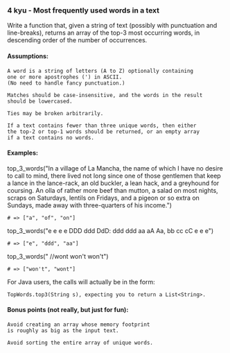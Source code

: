 ### 4 kyu - Most frequently used words in a text

Write a function that, given a string of text (possibly with punctuation and line-breaks), returns an array of the top-3 most occurring words, in descending order of the number of occurrences.

#### Assumptions:

    A word is a string of letters (A to Z) optionally containing 
    one or more apostrophes (') in ASCII. 
    (No need to handle fancy punctuation.)
    
    Matches should be case-insensitive, and the words in the result 
    should be lowercased.
    
    Ties may be broken arbitrarily.
    
    If a text contains fewer than three unique words, then either 
    the top-2 or top-1 words should be returned, or an empty array 
    if a text contains no words.

#### Examples:

top_3_words("In a village of La Mancha, the name of which I have no desire to call to
mind, there lived not long since one of those gentlemen that keep a lance
in the lance-rack, an old buckler, a lean hack, and a greyhound for
coursing. An olla of rather more beef than mutton, a salad on most
nights, scraps on Saturdays, lentils on Fridays, and a pigeon or so extra
on Sundays, made away with three-quarters of his income.")

    # => ["a", "of", "on"]

top_3_words("e e e e DDD ddd DdD: ddd ddd aa aA Aa, bb cc cC e e e")

    # => ["e", "ddd", "aa"]

top_3_words("  //wont won't won't")

    # => ["won't", "wont"]

For Java users, the calls will actually be in the form: 

    TopWords.top3(String s), expecting you to return a List<String>.

#### Bonus points (not really, but just for fun):

    Avoid creating an array whose memory footprint 
    is roughly as big as the input text.
    
    Avoid sorting the entire array of unique words.


